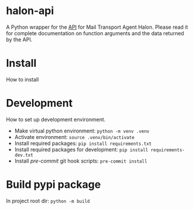 # halon-api
A Python wrapper for the [API](https://docs.halon.io/api) for Mail Transport Agent Halon.
Please read it for complete documentation on function arguments and the data returned by
the API.

# Install
How to install

# Development
How to set up development environment.

* Make virtual python environment: `python -m venv .venv`
* Activate environment: `source .venv/bin/activate`
* Install required packages: `pip install requirements.txt`
* Install required packages for development: `pip install requirements-dev.txt`
* Install _pre-commit_ git hook scripts: `pre-commit install`

# Build pypi package
In project root dir: `python -m build`
